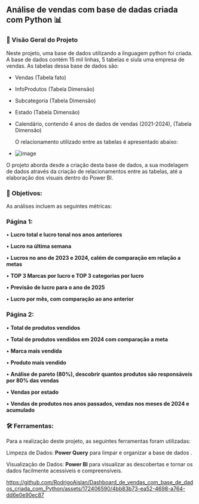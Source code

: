 ## Análise de vendas com base de dadas criada com Python  📊

### 📝 Visão Geral do Projeto

Neste projeto, uma base de dados utilizando a linguagem python foi criada. A base de dados contém 15 mil linhas, 5 tabelas e siula uma empresa de vendas. As tabelas dessa base de dados são:

- Vendas (Tabela fato)
- InfoProdutos (Tabela Dimensão)
- Subcategoria (Tabela Dimensão)
- Estado (Tabela Dimensão)
- Calendário, contendo 4 anos de dados de vendas (2021-2024), (Tabela Dimensão)

  O relacionamento utilizado entre as tabelas é apresentado abaixo:
  
- ![image](https://github.com/RodrigoAislan/Dashboard_de_vendas_com_base_de_dados_criada_com_Python/assets/172406590/0277515d-c612-4f6d-ac9d-4b930e636106)


O projeto aborda desde a criação desta base de dados, a sua modelagem de dados através da criação de relacionamentos entre as tabelas, até a elaboração dos visuais dentro do Power BI.

### 🎯 Objetivos:

 As análises incluem as seguintes métricas:

 ### Página 1:

• **Lucro total e lucro tonal nos anos anteriores**

• **Lucro na última semana**

• **Lucros no ano de 2023 e 2024, calém de comparação em relação a metas**

• **TOP 3 Marcas por lucro e TOP 3 categorias por lucro**

• **Previsão de lucro para o ano de 2025**

• **Lucro por mês, com comparação ao ano anterior**


 ### Página 2:

 • **Total de produtos vendidos**

 • **Total de produtos vendidos em 2024 com comparação a meta**

 • **Marca mais vendida**

 • **Produto mais vendido**

  • **Análise de pareto (80%), descobrir quantos produtos são responsáveis por 80% das vendas**

  • **Vendas por estado**

  • **Vendas de produtos nos anos passados, vendas nos meses de 2024 e acumulado**


### 🛠️ Ferramentas:

Para a realização deste projeto, as seguintes ferramentas foram utilizadas:

Limpeza de Dados:  **Power Query** para limpar e organizar a base de dados .

Visualização de Dados: **Power BI** para visualizar as descobertas e tornar os dados facilmente acessíveis e compreensíveis.



https://github.com/RodrigoAislan/Dashboard_de_vendas_com_base_de_dados_criada_com_Python/assets/172406590/4bb83b73-ea52-4698-a764-dd6e0e90ec87


